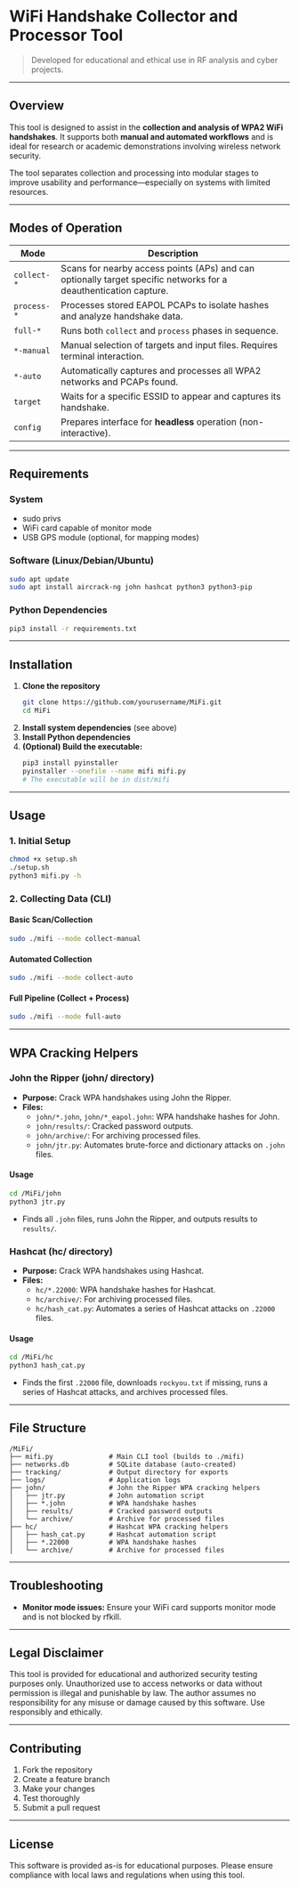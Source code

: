 # WiFi Handshake Collector and Processor Tool

> Developed for educational and ethical use in RF analysis and cyber projects.

---

## Overview

This tool is designed to assist in the **collection and analysis of WPA2 WiFi handshakes**. It supports both **manual and automated workflows** and is ideal for research or academic demonstrations involving wireless network security.

The tool separates collection and processing into modular stages to improve usability and performance—especially on systems with limited resources.

---

## Modes of Operation

| Mode         | Description                                                                 |
|--------------|-----------------------------------------------------------------------------|
| `collect-*`  | Scans for nearby access points (APs) and can optionally target specific networks for a deauthentication capture. |
| `process-*`  | Processes stored EAPOL PCAPs to isolate hashes and analyze handshake data.  |
| `full-*`     | Runs both `collect` and `process` phases in sequence.                       |
| `*-manual`   | Manual selection of targets and input files. Requires terminal interaction. |
| `*-auto`     | Automatically captures and processes all WPA2 networks and PCAPs found.     |
| `target`     | Waits for a specific ESSID to appear and captures its handshake.            |
| `config`     | Prepares interface for **headless** operation (non-interactive). 

---

## Requirements

### System
- sudo privs
- WiFi card capable of monitor mode
- USB GPS module (optional, for mapping modes)

### Software (Linux/Debian/Ubuntu)
```bash
sudo apt update
sudo apt install aircrack-ng john hashcat python3 python3-pip
```

### Python Dependencies
```bash
pip3 install -r requirements.txt
```

---

## Installation

1. **Clone the repository**
   ```bash
   git clone https://github.com/yourusername/MiFi.git
   cd MiFi
   ```
2. **Install system dependencies** (see above)
3. **Install Python dependencies**
4. **(Optional) Build the executable:**
   ```bash
   pip3 install pyinstaller
   pyinstaller --onefile --name mifi mifi.py
   # The executable will be in dist/mifi
   ```

---

## Usage

### 1. **Initial Setup**
```bash
chmod +x setup.sh
./setup.sh
python3 mifi.py -h
```

### 2. **Collecting Data (CLI)**

#### **Basic Scan/Collection**
```bash
sudo ./mifi --mode collect-manual
```

#### **Automated Collection**
```bash
sudo ./mifi --mode collect-auto
```

#### **Full Pipeline (Collect + Process)**
```bash
sudo ./mifi --mode full-auto
```

---

## WPA Cracking Helpers

### **John the Ripper (john/ directory)**

- **Purpose:** Crack WPA handshakes using John the Ripper.
- **Files:**
  - `john/*.john`, `john/*_eapol.john`: WPA handshake hashes for John.
  - `john/results/`: Cracked password outputs.
  - `john/archive/`: For archiving processed files.
  - `john/jtr.py`: Automates brute-force and dictionary attacks on `.john` files.

#### **Usage**
```bash
cd /MiFi/john
python3 jtr.py
```
- Finds all `.john` files, runs John the Ripper, and outputs results to `results/`.

### **Hashcat (hc/ directory)**

- **Purpose:** Crack WPA handshakes using Hashcat.
- **Files:**
  - `hc/*.22000`: WPA handshake hashes for Hashcat.
  - `hc/archive/`: For archiving processed files.
  - `hc/hash_cat.py`: Automates a series of Hashcat attacks on `.22000` files.

#### **Usage**
```bash
cd /MiFi/hc
python3 hash_cat.py
```
- Finds the first `.22000` file, downloads `rockyou.txt` if missing, runs a series of Hashcat attacks, and archives processed files.

---

## File Structure
```
/MiFi/
├── mifi.py              # Main CLI tool (builds to ./mifi)
├── networks.db          # SQLite database (auto-created)
├── tracking/            # Output directory for exports
├── logs/                # Application logs
├── john/                # John the Ripper WPA cracking helpers
│   ├── jtr.py           # John automation script
│   ├── *.john           # WPA handshake hashes
│   ├── results/         # Cracked password outputs
│   └── archive/         # Archive for processed files
├── hc/                  # Hashcat WPA cracking helpers
│   ├── hash_cat.py      # Hashcat automation script
│   ├── *.22000          # WPA handshake hashes
│   └── archive/         # Archive for processed files
```

---

## Troubleshooting

- **Monitor mode issues:** Ensure your WiFi card supports monitor mode and is not blocked by rfkill.

---

## Legal Disclaimer
This tool is provided for educational and authorized security testing purposes only. Unauthorized use to access networks or data without permission is illegal and punishable by law. The author assumes no responsibility for any misuse or damage caused by this software. Use responsibly and ethically.

---

## Contributing
1. Fork the repository
2. Create a feature branch
3. Make your changes
4. Test thoroughly
5. Submit a pull request

---

## License
This software is provided as-is for educational purposes. Please ensure compliance with local laws and regulations when using this tool. 